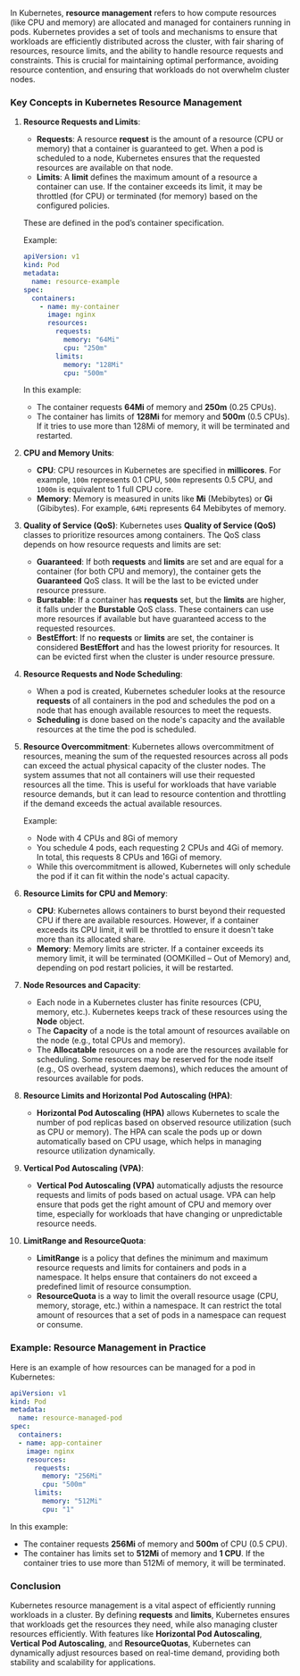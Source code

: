 In Kubernetes, **resource management** refers to how compute resources (like CPU and memory) are allocated and managed for containers running in pods. Kubernetes provides a set of tools and mechanisms to ensure that workloads are efficiently distributed across the cluster, with fair sharing of resources, resource limits, and the ability to handle resource requests and constraints. This is crucial for maintaining optimal performance, avoiding resource contention, and ensuring that workloads do not overwhelm cluster nodes.

### Key Concepts in Kubernetes Resource Management

1. **Resource Requests and Limits**:
   - **Requests**: A resource **request** is the amount of a resource (CPU or memory) that a container is guaranteed to get. When a pod is scheduled to a node, Kubernetes ensures that the requested resources are available on that node.
   - **Limits**: A **limit** defines the maximum amount of a resource a container can use. If the container exceeds its limit, it may be throttled (for CPU) or terminated (for memory) based on the configured policies.

   These are defined in the pod’s container specification.

   Example:

   ```yaml
   apiVersion: v1
   kind: Pod
   metadata:
     name: resource-example
   spec:
     containers:
       - name: my-container
         image: nginx
         resources:
           requests:
             memory: "64Mi"
             cpu: "250m"
           limits:
             memory: "128Mi"
             cpu: "500m"
   ```

   In this example:
   - The container requests **64Mi** of memory and **250m** (0.25 CPUs).
   - The container has limits of **128Mi** for memory and **500m** (0.5 CPUs). If it tries to use more than 128Mi of memory, it will be terminated and restarted.

2. **CPU and Memory Units**:
   - **CPU**: CPU resources in Kubernetes are specified in **millicores**. For example, `100m` represents 0.1 CPU, `500m` represents 0.5 CPU, and `1000m` is equivalent to 1 full CPU core.
   - **Memory**: Memory is measured in units like **Mi** (Mebibytes) or **Gi** (Gibibytes). For example, `64Mi` represents 64 Mebibytes of memory.

3. **Quality of Service (QoS)**:
   Kubernetes uses **Quality of Service (QoS)** classes to prioritize resources among containers. The QoS class depends on how resource requests and limits are set:
   - **Guaranteed**: If both **requests** and **limits** are set and are equal for a container (for both CPU and memory), the container gets the **Guaranteed** QoS class. It will be the last to be evicted under resource pressure.
   - **Burstable**: If a container has **requests** set, but the **limits** are higher, it falls under the **Burstable** QoS class. These containers can use more resources if available but have guaranteed access to the requested resources.
   - **BestEffort**: If no **requests** or **limits** are set, the container is considered **BestEffort** and has the lowest priority for resources. It can be evicted first when the cluster is under resource pressure.

4. **Resource Requests and Node Scheduling**:
   - When a pod is created, Kubernetes scheduler looks at the resource **requests** of all containers in the pod and schedules the pod on a node that has enough available resources to meet the requests.
   - **Scheduling** is done based on the node's capacity and the available resources at the time the pod is scheduled.

5. **Resource Overcommitment**:
   Kubernetes allows overcommitment of resources, meaning the sum of the requested resources across all pods can exceed the actual physical capacity of the cluster nodes. The system assumes that not all containers will use their requested resources all the time. This is useful for workloads that have variable resource demands, but it can lead to resource contention and throttling if the demand exceeds the actual available resources.

   Example:
   - Node with 4 CPUs and 8Gi of memory
   - You schedule 4 pods, each requesting 2 CPUs and 4Gi of memory. In total, this requests 8 CPUs and 16Gi of memory.
   - While this overcommitment is allowed, Kubernetes will only schedule the pod if it can fit within the node's actual capacity.

6. **Resource Limits for CPU and Memory**:
   - **CPU**: Kubernetes allows containers to burst beyond their requested CPU if there are available resources. However, if a container exceeds its CPU limit, it will be throttled to ensure it doesn't take more than its allocated share.
   - **Memory**: Memory limits are stricter. If a container exceeds its memory limit, it will be terminated (OOMKilled – Out of Memory) and, depending on pod restart policies, it will be restarted.

7. **Node Resources and Capacity**:
   - Each node in a Kubernetes cluster has finite resources (CPU, memory, etc.). Kubernetes keeps track of these resources using the **Node** object.
   - The **Capacity** of a node is the total amount of resources available on the node (e.g., total CPUs and memory).
   - The **Allocatable** resources on a node are the resources available for scheduling. Some resources may be reserved for the node itself (e.g., OS overhead, system daemons), which reduces the amount of resources available for pods.

8. **Resource Limits and Horizontal Pod Autoscaling (HPA)**:
   - **Horizontal Pod Autoscaling (HPA)** allows Kubernetes to scale the number of pod replicas based on observed resource utilization (such as CPU or memory). The HPA can scale the pods up or down automatically based on CPU usage, which helps in managing resource utilization dynamically.

9. **Vertical Pod Autoscaling (VPA)**:
   - **Vertical Pod Autoscaling (VPA)** automatically adjusts the resource requests and limits of pods based on actual usage. VPA can help ensure that pods get the right amount of CPU and memory over time, especially for workloads that have changing or unpredictable resource needs.

10. **LimitRange and ResourceQuota**:
    - **LimitRange** is a policy that defines the minimum and maximum resource requests and limits for containers and pods in a namespace. It helps ensure that containers do not exceed a predefined limit of resource consumption.
    - **ResourceQuota** is a way to limit the overall resource usage (CPU, memory, storage, etc.) within a namespace. It can restrict the total amount of resources that a set of pods in a namespace can request or consume.

### Example: Resource Management in Practice

Here is an example of how resources can be managed for a pod in Kubernetes:

```yaml
apiVersion: v1
kind: Pod
metadata:
  name: resource-managed-pod
spec:
  containers:
  - name: app-container
    image: nginx
    resources:
      requests:
        memory: "256Mi"
        cpu: "500m"
      limits:
        memory: "512Mi"
        cpu: "1"
```

In this example:
- The container requests **256Mi** of memory and **500m** of CPU (0.5 CPU).
- The container has limits set to **512Mi** of memory and **1 CPU**. If the container tries to use more than 512Mi of memory, it will be terminated.

### Conclusion

Kubernetes resource management is a vital aspect of efficiently running workloads in a cluster. By defining **requests** and **limits**, Kubernetes ensures that workloads get the resources they need, while also managing cluster resources efficiently. With features like **Horizontal Pod Autoscaling**, **Vertical Pod Autoscaling**, and **ResourceQuotas**, Kubernetes can dynamically adjust resources based on real-time demand, providing both stability and scalability for applications.
